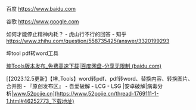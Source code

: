 
百度 https://www.baidu.com

谷歌 https://www.google.com

如何才能停止精神内耗？ - 虎山行不行的回答 - 知乎
https://www.zhihu.com/question/558735425/answer/3320199293

坤tool pdf转word工具

[坤Tools版本发布_免费高速下载|百度网盘-分享无限制 (baidu.com)](https://pan.baidu.com/s/1EizO3_JfOEduOiH7xzIoGA?pwd=6666#list/path=%2F坤Tools版本发布)

[【2023.12.5更新】【坤_Tools】word转pdf、pdf转word、替换内容、转换图片、合并图 - 『原创发布区』 - 吾爱破解 - LCG - LSG |安卓破解|病毒分析|www.52pojie.cn](https://www.52pojie.cn/thread-1769111-1-1.html#46252773_下载地址)